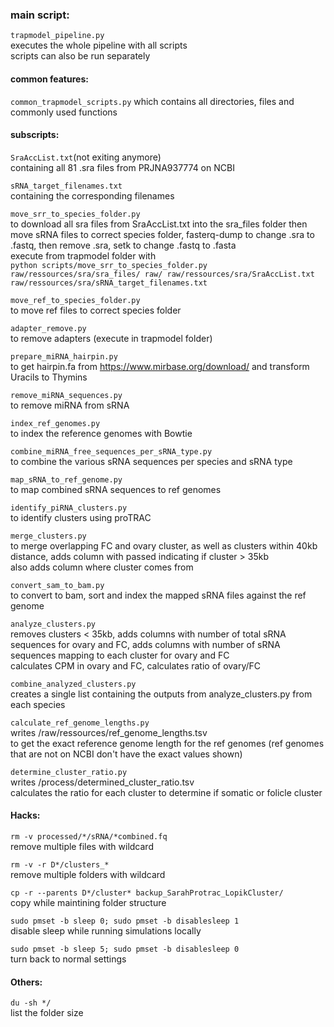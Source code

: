 ### main script:  
```trapmodel_pipeline.py```  
executes the whole pipeline with all scripts  
scripts can also be run separately  

#### common features:  
```common_trapmodel_scripts.py``` 
which contains all directories, files and commonly used functions  

#### subscripts:  
```SraAccList.txt```(not exiting anymore)  
containing all 81 .sra files from PRJNA937774 on NCBI  

```sRNA_target_filenames.txt```  
containing the corresponding filenames  

```move_srr_to_species_folder.py```  
to download all sra files from SraAccList.txt into the sra_files folder
then move sRNA files to correct species folder, fasterq-dump to change .sra to .fastq, then remove .sra, setk to change .fastq to .fasta  
execute from trapmodel folder with  
```python scripts/move_srr_to_species_folder.py raw/ressources/sra/sra_files/ raw/ raw/ressources/sra/SraAccList.txt raw/ressources/sra/sRNA_target_filenames.txt```

```move_ref_to_species_folder.py```  
to move ref files to correct species folder

```adapter_remove.py```  
to remove adapters (execute in trapmodel folder)  

```prepare_miRNA_hairpin.py```  
to get hairpin.fa from https://www.mirbase.org/download/ and transform Uracils to Thymins  

```remove_miRNA_sequences.py```  
to remove miRNA from sRNA  

```index_ref_genomes.py```  
to index the reference genomes with Bowtie  

```combine_miRNA_free_sequences_per_sRNA_type.py```  
to combine the various sRNA sequences per species and sRNA type  

```map_sRNA_to_ref_genome.py```  
to map combined sRNA sequences to ref genomes  

```identify_piRNA_clusters.py```  
to identify clusters using proTRAC  

```merge_clusters.py```  
to merge overlapping FC and ovary cluster, as well as clusters within 40kb distance, adds column with passed indicating if cluster > 35kb  
also adds column where cluster comes from  

```convert_sam_to_bam.py```  
to convert to bam, sort and index the mapped sRNA files against the ref genome  

```analyze_clusters.py```  
removes clusters < 35kb, adds columns with number of total sRNA sequences for ovary and FC, adds columns with number of sRNA sequences mapping to each cluster for ovary and FC  
calculates CPM in ovary and FC, calculates ratio of ovary/FC  

```combine_analyzed_clusters.py```  
creates a single list containing the outputs from analyze_clusters.py from each species  

```calculate_ref_genome_lengths.py```  
writes /raw/ressources/ref_genome_lengths.tsv  
to get the exact reference genome length for the ref genomes (ref genomes that are not on NCBI don't have the exact values shown)  

```determine_cluster_ratio.py```  
writes /process/determined_cluster_ratio.tsv  
calculates the ratio for each cluster to determine if somatic or folicle cluster  

#### Hacks:   
```rm -v processed/*/sRNA/*combined.fq```  
remove multiple files with wildcard  

```rm -v -r D*/clusters_*```  
remove multiple folders with wildcard  
  
```cp -r --parents D*/cluster* backup_SarahProtrac_LopikCluster/```  
copy while maintining folder structure  
  
```sudo pmset -b sleep 0; sudo pmset -b disablesleep 1```  
disable sleep while running simulations locally  
  
```sudo pmset -b sleep 5; sudo pmset -b disablesleep 0```  
turn back to normal settings  
  
#### Others:  
```du -sh */```  
list the folder size  